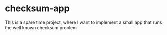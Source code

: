 # checksum-app
This is a spare time project, where I want to implement a small app that runs the well known checksum problem
